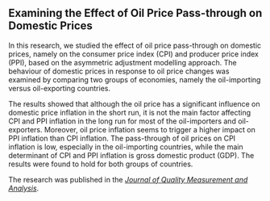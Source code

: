 ## **Examining the Effect of Oil Price Pass-through on Domestic Prices**

In this research, we studied the effect of oil price pass-through on domestic prices, namely on the consumer price index (CPI) and producer price index (PPI), based on the asymmetric adjustment modelling approach. The behaviour of domestic prices in response to oil price changes was examined by comparing two groups of economies, namely the oil-importing versus oil-exporting countries.

The results showed that although the oil price has a significant influence on domestic price inflation in the short run, it is not the main factor affecting CPI and PPI inflation in the long run for most of the oil-importers and oil-exporters. Moreover, oil price inflation seems to trigger a higher impact on PPI inflation than CPI inflation. The pass-through of oil prices on CPI inflation is low, especially in the oil-importing countries, while the main determinant of CPI and PPI inflation is gross domestic product (GDP). The results were found to hold for both groups of countries.

The research was published in the *[Journal of Quality Measurement and Analysis](https://www.ukm.my/jqma/v16-1/jqma-16-1-paper1.pdf)*.
